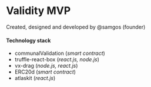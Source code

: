 # Validity MVP 
Created, designed and developed by @samgos (founder)

#### Technology stack

* communalValidation (*smart contract*)
* truffle-react-box (*react.js, node.js*)
* vx-drag (*node.js, react.js*)
* ERC20d (*smart contract*)
* atlaskit (*react.js*)

